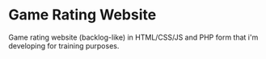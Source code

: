 # Game Rating Website

Game rating website (backlog-like) in HTML/CSS/JS and PHP form that i'm developing for training purposes.

